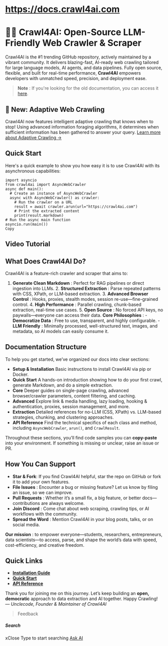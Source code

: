 # https://docs.crawl4ai.com

# 🚀🤖 Crawl4AI: Open-Source LLM-Friendly Web Crawler & Scraper
Crawl4AI is the #1 trending GitHub repository, actively maintained by a vibrant community. It delivers blazing-fast, AI-ready web crawling tailored for large language models, AI agents, and data pipelines. Fully open source, flexible, and built for real-time performance, **Crawl4AI** empowers developers with unmatched speed, precision, and deployment ease.
> **Note** : If you're looking for the old documentation, you can access it [here](https://old.docs.crawl4ai.com).
## 🎯 New: Adaptive Web Crawling
Crawl4AI now features intelligent adaptive crawling that knows when to stop! Using advanced information foraging algorithms, it determines when sufficient information has been gathered to answer your query.
[Learn more about Adaptive Crawling →](https://docs.crawl4ai.com/core/adaptive-crawling/)
## Quick Start
Here's a quick example to show you how easy it is to use Crawl4AI with its asynchronous capabilities:
```
import asyncio
from crawl4ai import AsyncWebCrawler
async def main():
  # Create an instance of AsyncWebCrawler
  async with AsyncWebCrawler() as crawler:
    # Run the crawler on a URL
    result = await crawler.arun(url="https://crawl4ai.com")
    # Print the extracted content
    print(result.markdown)
# Run the async main function
asyncio.run(main())
Copy
```

## Video Tutorial
## What Does Crawl4AI Do?
Crawl4AI is a feature-rich crawler and scraper that aims to:
1. **Generate Clean Markdown** : Perfect for RAG pipelines or direct ingestion into LLMs. 2. **Structured Extraction** : Parse repeated patterns with CSS, XPath, or LLM-based extraction. 3. **Advanced Browser Control** : Hooks, proxies, stealth modes, session re-use—fine-grained control. 4. **High Performance** : Parallel crawling, chunk-based extraction, real-time use cases. 5. **Open Source** : No forced API keys, no paywalls—everyone can access their data. 
**Core Philosophies** : - **Democratize Data** : Free to use, transparent, and highly configurable. - **LLM Friendly** : Minimally processed, well-structured text, images, and metadata, so AI models can easily consume it.
## Documentation Structure
To help you get started, we’ve organized our docs into clear sections:
  * **Setup & Installation** Basic instructions to install Crawl4AI via pip or Docker. 
  * **Quick Start** A hands-on introduction showing how to do your first crawl, generate Markdown, and do a simple extraction. 
  * **Core** Deeper guides on single-page crawling, advanced browser/crawler parameters, content filtering, and caching. 
  * **Advanced** Explore link & media handling, lazy loading, hooking & authentication, proxies, session management, and more. 
  * **Extraction** Detailed references for no-LLM (CSS, XPath) vs. LLM-based strategies, chunking, and clustering approaches. 
  * **API Reference** Find the technical specifics of each class and method, including `AsyncWebCrawler`, `arun()`, and `CrawlResult`.


Throughout these sections, you’ll find code samples you can **copy-paste** into your environment. If something is missing or unclear, raise an issue or PR.
## How You Can Support
  * **Star & Fork**: If you find Crawl4AI helpful, star the repo on GitHub or fork it to add your own features. 
  * **File Issues** : Encounter a bug or missing feature? Let us know by filing an issue, so we can improve. 
  * **Pull Requests** : Whether it’s a small fix, a big feature, or better docs—contributions are always welcome. 
  * **Join Discord** : Come chat about web scraping, crawling tips, or AI workflows with the community. 
  * **Spread the Word** : Mention Crawl4AI in your blog posts, talks, or on social media. 


**Our mission** : to empower everyone—students, researchers, entrepreneurs, data scientists—to access, parse, and shape the world’s data with speed, cost-efficiency, and creative freedom.
## Quick Links
  * **[Installation Guide](https://docs.crawl4ai.com/core/installation/)**
  * **[Quick Start](https://docs.crawl4ai.com/core/quickstart/)**
  * **[API Reference](https://docs.crawl4ai.com/api/async-webcrawler/)**


Thank you for joining me on this journey. Let’s keep building an **open, democratic** approach to data extraction and AI together.
Happy Crawling! — _Unclecode, Founder & Maintainer of Crawl4AI_
> Feedback 
##### Search
xClose
Type to start searching
[ Ask AI ](https://docs.crawl4ai.com/core/ask-ai/ "Ask Crawl4AI Assistant")
